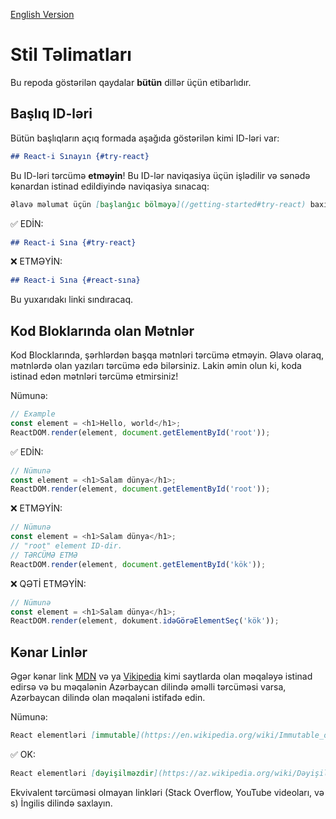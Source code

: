 [English Version](https://github.com/reactjs/az.reactjs.org/blob/master/style-guide.md)

# Stil Təlimatları

Bu repoda göstərilən qaydalar **bütün** dillər üçün etibarlıdır.

## Başlıq ID-ləri

Bütün başlıqların açıq formada aşağıda göstərilən kimi ID-ləri var:

```md
## React-i Sınayın {#try-react}
```

Bu ID-ləri tərcümə **etməyin**! Bu ID-lər naviqasiya üçün işlədilir və sənədə kənardan istinad edildiyində naviqasiya sınacaq:

```md
Əlavə məlumat üçün [başlanğıc bölməyə](/getting-started#try-react) baxın.
```

✅ EDİN:

```md
## React-i Sına {#try-react}
```

❌ ETMƏYİN:

```md
## React-i Sına {#react-sına}
```

Bu yuxarıdakı linki sındıracaq.

## Kod Bloklarında olan Mətnlər

Kod Blocklarında, şərhlərdən başqa mətnləri tərcümə etməyin. Əlavə olaraq, mətnlərdə olan yazıları tərcümə edə bilərsiniz. Lakin əmin olun ki, koda istinad edən mətnləri tərcümə etmirsiniz!

Nümunə:
```js
// Example
const element = <h1>Hello, world</h1>;
ReactDOM.render(element, document.getElementById('root'));
```

✅ EDİN:

```js
// Nümunə
const element = <h1>Salam dünya</h1>;
ReactDOM.render(element, document.getElementById('root'));
```

❌ ETMƏYİN:

```js
// Nümunə
const element = <h1>Salam dünya</h1>;
// "root" element ID-dir.
// TƏRCÜMƏ ETMƏ
ReactDOM.render(element, document.getElementById('kök'));
```

❌ QƏTİ ETMƏYİN:

```js
// Nümunə
const element = <h1>Salam dünya</h1>;
ReactDOM.render(element, dokument.idəGörəElementSeç('kök'));
```

## Kənar Linlər

Əgər kənar link [MDN] və ya [Vikipedia] kimi saytlarda olan məqaləyə istinad edirsə və bu məqalənin Azərbaycan dilində əməlli tərcüməsi varsa, Azərbaycan dilində olan məqaləni istifadə edin.

[MDN]: https://developer.mozilla.org/en-US/
[Vikipedia]: https://en.wikipedia.org/wiki/Main_Page

Nümunə:

```md
React elementləri [immutable](https://en.wikipedia.org/wiki/Immutable_object).
```

✅ OK:

```md
React elementləri [dəyişilməzdir](https://az.wikipedia.org/wiki/Dəyişilməz_obyekt).
```

Ekvivalent tərcüməsi olmayan linkləri (Stack Overflow, YouTube videoları, və s) İngilis dilində saxlayın.